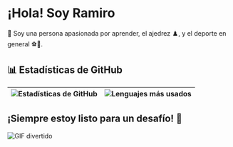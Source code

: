 # ¡Hola! Soy Ramiro

👋 Soy una persona apasionada por aprender, el ajedrez ♟️, y el deporte en general ⚽🏀.

## 📊 Estadísticas de GitHub

| ![Estadísticas de GitHub](https://github-profile-summary-cards.vercel.app/api/cards/profile-details?username=RamLuppi&theme=tokyonight) | ![Lenguajes más usados](https://github-profile-summary-cards.vercel.app/api/cards/repos-per-language?username=RamLuppi&theme=dracula) |
|-------------------------------------------------------------------------------------------------------------------------------------|---------------------------------------------------------------------------------------------------------------------------------------|


## ¡Siempre estoy listo para un desafío! 🚚
![GIF divertido](https://media.tenor.com/9AhA9h8JP6oAAAAM/cat-chess.gif)
